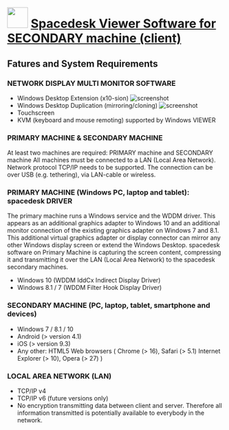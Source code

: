 ﻿# <img src="https://cdn.jsdelivr.net/gh/chtof/chocolatey-packages/automatic/spacedesk-client/spacedesk-client.png" width="48" height="48"/> [Spacedesk Viewer Software for SECONDARY machine (client)](https://chocolatey.org/packages/spacedesk-client)

## Fatures and System Requirements
### NETWORK DISPLAY MULTI MONITOR SOFTWARE
- Windows Desktop Extension (x10-sion)
![screenshot](https://cdn.jsdelivr.net/gh/chtof/chocolatey-packages/automatic/spacedesk-client/screenshot1.png)
- Windows Desktop Duplication (mirroring/cloning)
![screenshot](https://cdn.jsdelivr.net/gh/chtof/chocolatey-packages/automatic/spacedesk-client/screenshot2.png)
- Touchscreen
- KVM (keyboard and mouse remoting) supported by Windows VIEWER

### PRIMARY MACHINE & SECONDARY MACHINE
At least two machines are required: PRIMARY machine and SECONDARY machine
All machines must be connected to a LAN (Local Area Network).
Network protocol TCP/IP needs to be supported. The connection can be over USB (e.g. tethering), via LAN-cable or wireless.

### PRIMARY MACHINE (Windows PC, laptop and tablet): spacedesk DRIVER
The primary machine runs a Windows service and the WDDM driver. This appears as an additional graphics adapter to Windows 10 and an additional monitor connection of the existing graphics adapter on Windows 7 and 8.1. This additional virtual graphics adapter or display connector can mirror any other Windows display screen or extend the Windows Desktop. spacedesk software on Primary Machine is capturing the screen content, compressing it and transmitting it over the LAN (Local Area Network) to the spacedesk secondary machines.

- Windows 10 (WDDM IddCx Indirect Display Driver)
- Windows 8.1 /  7 (WDDM Filter Hook Display Driver)

### SECONDARY MACHINE (PC, laptop, tablet, smartphone and devices)
- Windows 7 / 8.1 / 10
- Android (> version 4.1)
- iOS (> version 9.3)
- Any other: HTML5 Web browsers ( Chrome (> 16), Safari (> 5.1) Internet Explorer (> 10), Opera (> 27) )

### LOCAL AREA NETWORK (LAN)
- TCP/IP v4
- TCP/IP v6 (future versions only)
- No encryption transmitting data between client and server. Therefore all information transmitted is potentially available to everybody in the network.
